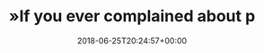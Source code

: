 ---
retweeted: false
source: <a href="http://www.samruston.co.uk" rel="nofollow">Flamingo for Android</a>
entities:
  hashtags: []
  symbols: []
  user_mentions: []
  urls:
  - url: https://t.co/ND6GG9KTMb
    expanded_url: http://existentialcomics.com/comic/243
    display_url: existentialcomics.com/comic/243
    indices:
    - '91'
    - '114'
display_text_range:
- '0'
- '114'
favorite_count: '2'
id_str: '1011344516031418369'
truncated: false
retweet_count: '2'
id: '1011344516031418369'
possibly_sensitive: false
created_at: Mon Jun 25 20:24:57 +0000 2018
favorited: false
full_text: "»If you ever complained about paying too much tax on money you got from
  extracting rent…«"
lang: en
quote_url: http://existentialcomics.com/comic/243
tags:
- pesos:twitter
date: '2018-06-25T20:24:57+00:00'
src: https://twitter.com/bascht/status/1011344516031418369
original_url: https://twitter.com/bascht/status/1011344516031418369
type: twitter_tweet
text: "»If you ever complained about paying too much tax on money you got from extracting
  rent…«"
title: "»If you ever complained about p"

---